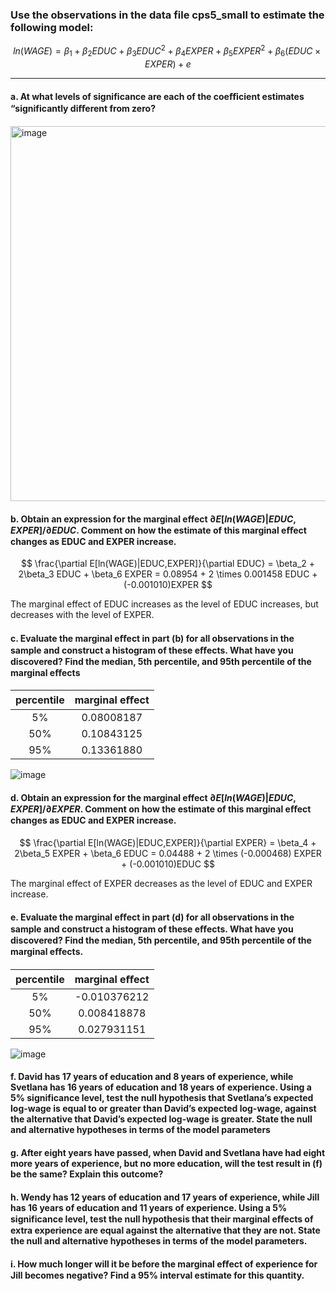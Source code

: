 ### Use the observations in the data file cps5_small to estimate the following model:
$$
ln(WAGE) = \beta_1 +\beta_2EDUC +\beta_3EDUC^2 +\beta_4EXPER +\beta_5EXPER^2 +\beta_6(EDUC \times EXPER)+e
$$

---

#### a. At what levels of significance are each of the coeﬃcient estimates “significantly diﬀerent from zero?

<img width="600" alt="image" src="https://github.com/user-attachments/assets/088a12c8-a4e1-4c31-9835-e655b5747526" />

#### b. Obtain an expression for the marginal effect $\partial E[ln(WAGE)|EDUC, EXPER]/ \partial EDUC.$ Comment on how the estimate of this marginal eﬀect changes as EDUC and EXPER increase.

$$
\frac{\partial E[ln(WAGE)|EDUC,EXPER]}{\partial EDUC} = \beta_2 + 2\beta_3 EDUC + \beta_6 EXPER = 0.08954 + 2 \times 0.001458 EDUC + (-0.001010)EXPER
$$

The marginal effect of EDUC increases as the level of EDUC increases, but decreases with the level of EXPER.

#### c. Evaluate the marginal eﬀect in part (b) for all observations in the sample and construct a histogram of these eﬀects. What have you discovered? Find the median, 5th percentile, and 95th percentile of the marginal eﬀects

| percentile | marginal eﬀect |
|:----------:|:--------------:|
|     5%     |   0.08008187   |
|    50%     |   0.10843125   | 
|    95%     |   0.13361880   |

![image](https://github.com/user-attachments/assets/59a45954-01b3-4689-aedf-0e19aca10c76)

#### d. Obtain an expression for the marginal effect $\partial E[ln(WAGE)|EDUC, EXPER]/ \partial EXPER.$ Comment on how the estimate of this marginal eﬀect changes as EDUC and EXPER increase.

$$
\frac{\partial E[ln(WAGE)|EDUC,EXPER]}{\partial EXPER} = \beta_4 + 2\beta_5 EXPER + \beta_6 EDUC = 0.04488 + 2 \times (-0.000468) EXPER + (-0.001010)EDUC
$$

The marginal effect of EXPER decreases as the level of EDUC and EXPER increase.

#### e. Evaluate the marginal eﬀect in part (d) for all observations in the sample and construct a histogram of these eﬀects. What have you discovered? Find the median, 5th percentile, and 95th percentile of the marginal eﬀects.

| percentile | marginal eﬀect |
|:----------:|:--------------:|
|     5%     |  -0.010376212  |
|    50%     |  0.008418878   | 
|    95%     |  0.027931151   |

 ![image](https://github.com/user-attachments/assets/e1476a3a-55a8-45bd-b8dc-a4c01922deb8)

#### f. David has 17 years of education and 8 years of experience, while Svetlana has 16 years of education and 18 years of experience. Using a 5% significance level, test the null hypothesis that Svetlana’s expected log-wage is equal to or greater than David’s expected log-wage, against the alternative that David’s expected log-wage is greater. State the null and alternative hypotheses in terms of the model parameters


#### g. After eight years have passed, when David and Svetlana have had eight more years of experience, but no more education, will the test result in (f) be the same? Explain this outcome?

#### h. Wendy has 12 years of education and 17 years of experience, while Jill has 16 years of education and 11 years of experience. Using a 5% significance level, test the null hypothesis that their marginal eﬀects of extra experience are equal against the alternative that they are not. State the null and alternative hypotheses in terms of the model parameters.

#### i. How much longer will it be before the marginal eﬀect of experience for Jill becomes negative? Find a 95% interval estimate for this quantity.
